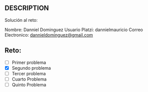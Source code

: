 ## DESCRIPTION

Solución al reto:

Nombre: Danniel Dominguez
Usuario Platzi: dannielmauricio
Correo Electronico: dannieldominguez@gmail.com

## Reto:

- [ ] Primer problema
- [x] Segundo problema
- [ ] Tercer problema
- [ ] Cuarto Problema
- [ ] Quinto Problema
